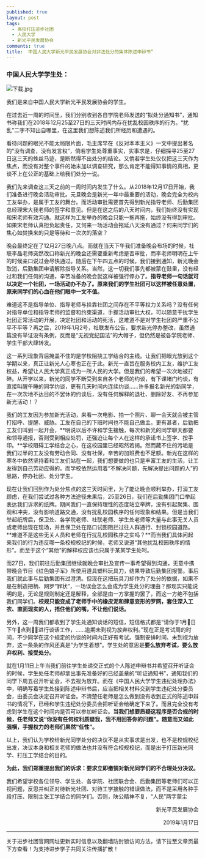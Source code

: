 ```yaml
---
published: true
layout: post
tags:
  - 高校打压进步社团
  - 人民大学
  - 新光平民发展协会
comments: true
title:  中国人民大学新光平民发展协会对非法处分的集体陈述申辩书”
---
```


### 中国人民大学学生处：

<img src="https://i.loli.net/2019/01/17/5c40409ba5ca3.jpg" alt="下载.jpg" title="下载.jpg" />


我们是来自中国人民大学新光平民发展协会的学生。

 

在过去近一周的时间里，我们分别收到各自学院老师发送的“拟处分通知书”，通知书称我们在2018年12月25至27日的三天时间内存在扰乱校园秩序的行为。“扰乱”二字不知出自哪里，在这里我们想陈述我们所经历和遭遇的。

 

看待问题的眼光不能太局限片面，毛主席早在《反对本本主义》一文中提出著名的“没有调查，没有发言权”，倘若学生处尊重事实，实事求是，仔细探寻25至27日这三天的蛛丝马迹，是断然得不出处分的结论。又倘若学生处仅仅把这三天作为焦点，而没有对整个事件的始末加以调查研究，那么肯定不能得知事情的真相，更谈不上在公正的基础上给我们处分一说。

 

我们先来调查这三天之前的一周时间内发生了什么。从2018年12月17日开始，我们准备进行晚会活动审批。元旦晚会是新光一年中最重要的活动，晚会完全为校内工友举办，是属于工友的舞台。而活动审批需要首先得到新光指导老师、后勤集团总经理宋大我老师的签字和意见。但是在这之后的八天时间内，我们始终没有实现和宋老师有效沟通。就这样为工友举办的晚会只能一拖再拖，始终没有得到审批。如果宋老师认真担负起责任，又何来一场活动会拖延八天没有通过？何来同学们的焦心如焚换来的只是等待和一次次的落空？

 

晚会最终定在了12月27日晚八点。而就在当天下午我们准备晚会布场的时候，社联李晶老师突然改口称新光的晚会还需要重新考虑是否审批，而李老师明明在上午的时候亲口说过会尽快通过。随后在下午四五点的时候，我们接到通知，新光晚会取消，后勤集团申请解除指导关系。当然，这一切我们事先都被蒙在鼓里，没有经过和我们任何的沟通，辛苦准备的晚会就这样被强行停办了。**指导老师一句话就可以决定一个社团，一场活动办不办了。原来我们的学生社团可以这样被任意处置，原来同学们的心血在他们眼中一文不值。**

 

难道这不是指导单位、指导老师与挂靠社团之间存在不平等权力关系吗？没有任何对指导单位和指导老师的监督和约束渠道，手握活动审批大权，可以随意干扰学生社团正常活动的开展，决定社团和活动的死活，这难道不是对学生社团的严重不公平不平等？再之后，2019年1月2号，社联发布公告，要求新光停办整改，虽然通篇没有举证没有条例，反而是“无视党纪国法”的大帽子，但仍然是被各学院老师、学生干部大肆转发。

 

这一系列现象背后掩盖不住的是学校阻挠工学结合的主线。让我们把眼光放到这个学期以来，真正让新光人心寒也正在于此。新光一直旨在服务校内工友，维护工友权益，希望让人民大学真正成为一所人民的大学。但是我们的希望一次次地被打碎。从开学以来，新光的同学不断受到来自各个老师的约谈，有下课堵门约谈，有直接叫醒午睡的同学约谈，更有几天时间内连续约谈……许多报名新光的新同学，在一次次地不达目的不罢休的约谈后，没有任何解释的退社、删除好友、不再参加新光活动！？

 

我们的工友因为参加新光活动，来看一次电影、拍一个照片、聊一会天就会被主管打招呼、提醒、威胁。工友在自己的下班时间也不能自己做主。更有甚者，后勤把工友们叫到一起开会，**明说以后不许和学生接触，每次和新光的同学聊天都要和领导通报，否则受到相应处罚，还强迫让每个人在这样的承诺书上签字、按手印。**学校阻碍工学结合之心，在这校园里已经昭然若揭。然而藏不住的污垢是我们过半的工友没有劳动合同、没有社保，辛苦的加班费也不足额。新光在这样的寒冬中依然坚持着和工友们站在一起，我们想要做的也只是丰富工友的生活，让工友得到自己劳动应得的。而学校依然运用着“不解决问题，先解决提出问题的人”的思路，停办社团、处分学生。

 

现在让我们回到作为处分焦点的这三天时间里，为了能让晚会顺利举办，打消工友顾虑，在我们尝试过各种方法途径未果后，25至26日，我们在后勤集团门口举起表达我们诉求的纸牌。期间我们一直保持理性的态度站立举牌，没有引起聚集、围观和冲突，没有影响道路交通，没有扰乱校园秩序的任何现象和结果。但是当我们举起纸牌后，保卫处、各学院老师、社联老师、学生处老师等大量与此事无关人员或老师出现在现场，并且保卫处在路口试图阻拦过往人群通行、封锁校园道路。**难道不是这些无关人员和老师在行扰乱校园秩序之实吗？**而当我们具体问起来我们的行为违反哪一条校规校纪的时候，老师又说道“其他扰乱校园秩序的情形”。而至于这个“其他”的解释权应该也只属于某某学生处呵。

 

而27日，我们前往后勤集团继续就晚会审批及宣传一事希望得到沟通，无意中携带晚会节目《红色娘子军》所使用道具塑料玩具刀，结果导致后勤集团报警。事后我们就此事与后勤集团有过澄清。但现在这把玩具刀却作为了处分的依据，如果不是在制造把柄、网罗“罪状”，一场误会怎么会成为学生处分的理由？那现实只能说明的是，无论是规则制定还是解释，全部是由一方掌握的罢了，而这一方绝不包括我们同学们。**校规只能变成了老师手中的橡皮泥和肆意变形的罗网，套住深入工农、直面现实的人，捂住他们的嘴，不让他们说话。**

 

另外，这一周我们都收到了学生处通知谈话的短信，短信格式都是“请你于1月日下午点到进行谈话工作，……逾期未到视为放弃权利。”现在正是考试周的时间，不少同学在这个规定的约谈的时间内正好有考试。强制安排时间、未到视为放弃，这一条条的作风还真是“为学生着想”。学生处的意思是**要么放弃考试，要么放弃权利、接受处分。**

 

就在1月11日上午当我们前往学生处递交正式的个人陈述申辩书并希望召开听证会的时候，学生处任老师却拿出事先准备好的已经盖章的“听证通知书”，通知我们的同学下周五召开听证会，不去视为放弃。而在《中国人民大学学生违纪处理办法》中，明确写着学生处接到陈述申辩书后，应当把相关材料交到学生违纪处分委员会，由委员会决定召开听证会。不清楚任老师是怎么做到没有收到正式的陈述申辩书的情况下，已经和学生违纪处分委员会把听证会给确定下来了。而且完全没有考虑到学生在这个时间内是否可以参加听证会。**当我们想要质疑这程序是否合规的时候，任老师又说“你没有任何权利质疑我，我不用回答你的问题”。随意而又如此强横，手握权力的老师们果然“任性”。**

 

以上，我们认为学校给新光同学处分的决议不是从实事求是出发，也不是校规校纪出发，决议本身和相关老师的做法也并没有符合校规校纪，而是出于打压新光同学、打压工学结合的目的。


**为此，我们郑重提出我们的诉求：要求立即撤销对新光同学们的不合理处分决议。**

 

我们希望学校各位领导、学生处、各学院、社团联合会、后勤集团等老师们可以正视问题，反思并纠正对待新光社团、对待工学接触的错误做法，而不是采用各种手段打压、限制主张工学结合的同学们。否则，陕公精神不复，“人民”两字蒙尘
<p align="right">新光平民发展协会</p>

<p align="right">2019年1月17日</p>

---
关于进步社团官网网址更新实时信息以及翻墙防封锁访问方法，请下拉至文章页最下方查看！为支持进步学子共同关注传播扩散！
